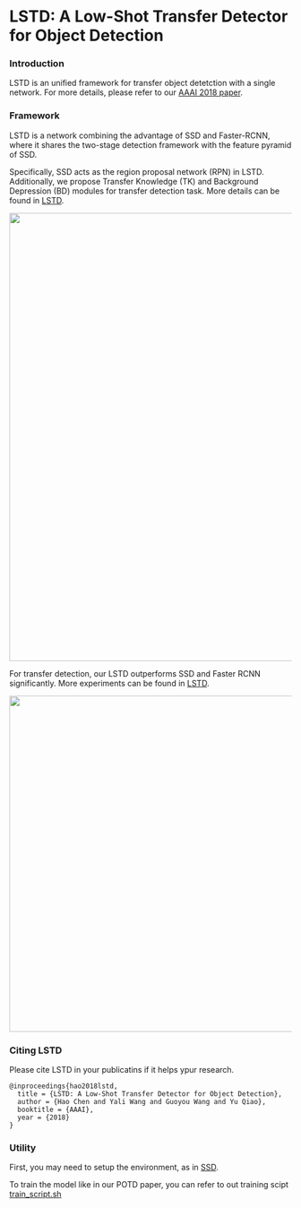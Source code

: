 # LSTD: A Low-Shot Transfer Detector for Object Detection

### Introduction

LSTD is an unified framework for transfer object detetction with a single network. For more details, please refer to our [AAAI 2018 paper](https://arxiv.org/abs/1803.01529v1).

### Framework  
LSTD is a network combining the advantage of SSD and Faster-RCNN, where it shares the two-stage detection framework with 
the feature pyramid of SSD.

Specifically, SSD acts as the region proposal network (RPN) in LSTD.
Additionally, we propose Transfer Knowledge (TK) and Background Depression (BD) modules for transfer detection task.
More details can be found in [LSTD](https://arxiv.org/abs/1803.01529v1).
<p align="center">
<img src='https://github.com/Cassie94/LSTD/blob/master/models/archi.png'  width="800px">
</p>


For transfer detection, our LSTD outperforms SSD and Faster RCNN significantly.
More experiments can be found in [LSTD](https://arxiv.org/abs/1803.01529v1).
<p align="center">
<img src='https://github.com/Cassie94/LSTD/blob/master/models/lstd.jpg'  width="600px">
</p>



### Citing LSTD

Please cite LSTD in your publicatins if it helps ypur research.

    @inproceedings{hao2018lstd,
      title = {LSTD: A Low-Shot Transfer Detector for Object Detection},
      author = {Hao Chen and Yali Wang and Guoyou Wang and Yu Qiao},
      booktitle = {AAAI},
      year = {2018}
    }

### Utility
First, you may need to setup the environment, as in [SSD](https://github.com/weiliu89/caffe/tree/ssd).

To train the model like in our POTD paper, you can refer to out training scipt [train_script.sh](https://github.com/Cassie94/LSTD/blob/lstd/models/voc2007/kd_oicr_SSD_300x300/train_script.sh)
